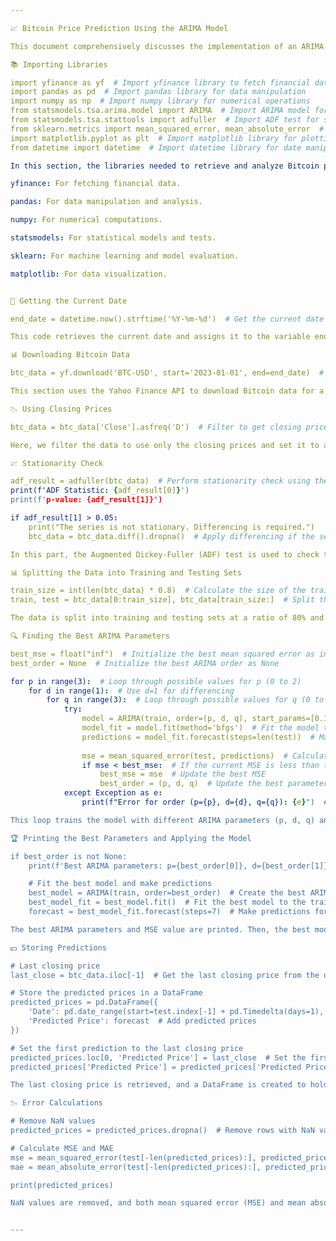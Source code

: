 ```yaml
---

📈 Bitcoin Price Prediction Using the ARIMA Model

This document comprehensively discusses the implementation of an ARIMA model to predict Bitcoin prices using Python. Below, each step is explained, including library imports, data downloading, stationarity checks, model training, and result visualization.

📚 Importing Libraries

import yfinance as yf  # Import yfinance library to fetch financial data
import pandas as pd  # Import pandas library for data manipulation
import numpy as np  # Import numpy library for numerical operations
from statsmodels.tsa.arima.model import ARIMA  # Import ARIMA model for time series analysis
from statsmodels.tsa.stattools import adfuller  # Import ADF test for stationarity check
from sklearn.metrics import mean_squared_error, mean_absolute_error  # Import functions for model evaluation
import matplotlib.pyplot as plt  # Import matplotlib library for plotting graphs
from datetime import datetime  # Import datetime library for date manipulation

In this section, the libraries needed to retrieve and analyze Bitcoin price data are imported. Each library is briefly described below:

yfinance: For fetching financial data.

pandas: For data manipulation and analysis.

numpy: For numerical computations.

statsmodels: For statistical models and tests.

sklearn: For machine learning and model evaluation.

matplotlib: For data visualization.


📅 Getting the Current Date

end_date = datetime.now().strftime('%Y-%m-%d')  # Get the current date in YYYY-MM-DD format

This code retrieves the current date and assigns it to the variable end_date. This date will be used to fetch Bitcoin data.

📊 Downloading Bitcoin Data

btc_data = yf.download('BTC-USD', start='2023-01-01', end=end_date)  # Download Bitcoin data from Yahoo Finance

This section uses the Yahoo Finance API to download Bitcoin data for a specified date range, with the start date set to January 1, 2023.

📉 Using Closing Prices

btc_data = btc_data['Close'].asfreq('D')  # Filter to get closing prices and set to daily frequency

Here, we filter the data to use only the closing prices and set it to a daily frequency. This prepares the dataset to be used for model training.

📈 Stationarity Check

adf_result = adfuller(btc_data)  # Perform stationarity check using the ADF test
print(f'ADF Statistic: {adf_result[0]}')
print(f'p-value: {adf_result[1]}')

if adf_result[1] > 0.05:
    print("The series is not stationary. Differencing is required.")
    btc_data = btc_data.diff().dropna()  # Apply differencing if the series is not stationary

In this part, the Augmented Dickey-Fuller (ADF) test is used to check the stationarity of the series. The ADF statistic and p-value are printed. If the p-value is greater than 0.05, it is concluded that the series is not stationary, and differencing is applied.

📊 Splitting the Data into Training and Testing Sets

train_size = int(len(btc_data) * 0.8)  # Calculate the size of the training set (80 percent)
train, test = btc_data[0:train_size], btc_data[train_size:]  # Split the data into training and testing sets

The data is split into training and testing sets at a ratio of 80% and 20%. The training set will be used to train the model, while the testing set will evaluate the accuracy of the model's predictions.

🔍 Finding the Best ARIMA Parameters

best_mse = float("inf")  # Initialize the best mean squared error as infinity
best_order = None  # Initialize the best ARIMA order as None

for p in range(3):  # Loop through possible values for p (0 to 2)
    for d in range(1):  # Use d=1 for differencing
        for q in range(3):  # Loop through possible values for q (0 to 2)
            try:
                model = ARIMA(train, order=(p, d, q), start_params=[0.1] * (p + q + 1))  # Create ARIMA model
                model_fit = model.fit(method='bfgs')  # Fit the model to the training data
                predictions = model_fit.forecast(steps=len(test))  # Make predictions for the test set
                
                mse = mean_squared_error(test, predictions)  # Calculate mean squared error
                if mse < best_mse:  # If the current MSE is less than the best MSE
                    best_mse = mse  # Update the best MSE
                    best_order = (p, d, q)  # Update the best parameters
            except Exception as e:
                print(f"Error for order (p={p}, d={d}, q={q}): {e}")  # Print error if occurs

This loop trains the model with different ARIMA parameters (p, d, q) and calculates the mean squared error (MSE) of the predictions on the test set. The parameters that yield the lowest MSE are recorded. The start_params argument is used to set the initial values for the model.

🏆 Printing the Best Parameters and Applying the Model

if best_order is not None:
    print(f'Best ARIMA parameters: p={best_order[0]}, d={best_order[1]}, q={best_order[2]} with MSE={best_mse:.2f}')  # Print the best parameters and MSE

    # Fit the best model and make predictions
    best_model = ARIMA(train, order=best_order)  # Create the best ARIMA model with the best parameters
    best_model_fit = best_model.fit()  # Fit the best model to the training data
    forecast = best_model_fit.forecast(steps=7)  # Make predictions for the next 7 days

The best ARIMA parameters and MSE value are printed. Then, the best model is created and fitted. This model makes predictions for the next 7 days.

💵 Storing Predictions

# Last closing price
last_close = btc_data.iloc[-1]  # Get the last closing price from the dataset

# Store the predicted prices in a DataFrame
predicted_prices = pd.DataFrame({
    'Date': pd.date_range(start=test.index[-1] + pd.Timedelta(days=1), periods=7),  # Generate dates for predictions
    'Predicted Price': forecast  # Add predicted prices
})

# Set the first prediction to the last closing price
predicted_prices.loc[0, 'Predicted Price'] = last_close  # Set the first prediction as the last closing price
predicted_prices['Predicted Price'] = predicted_prices['Predicted Price'].shift(-1)  # Shift predictions up by one

The last closing price is retrieved, and a DataFrame is created to hold the predicted prices. The first prediction is set as the last closing price, and the other predictions are shifted up by one position.

📉 Error Calculations

# Remove NaN values
predicted_prices = predicted_prices.dropna()  # Remove rows with NaN values

# Calculate MSE and MAE
mse = mean_squared_error(test[-len(predicted_prices):], predicted_prices['Predicted Price'])  # Calculate MSE for predictions
mae = mean_absolute_error(test[-len(predicted_prices):], predicted_prices['Predicted Price'])  # Calculate MAE for predictions

print(predicted_prices)

NaN values are removed, and both mean squared error (MSE) and mean absolute error (MAE) are calculated for the predictions. Finally, the predicted prices are printed.


---
```

